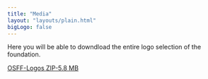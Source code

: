 ```yaml
---
title: "Media"
layout: "layouts/plain.html"
bigLogo: false
---
```


Here you will be able to downdload the entire logo selection of the foundation.

<div class="cluster">
  <div class="cluster-inner">
    <a href="/images/mediakit/osff_logo.zip" download="osff_logos.zip" class="button">
      OSFF-Logos <span class="text-350">ZIP-5.8 MB</span>
    </a>
  </div>
</div>
